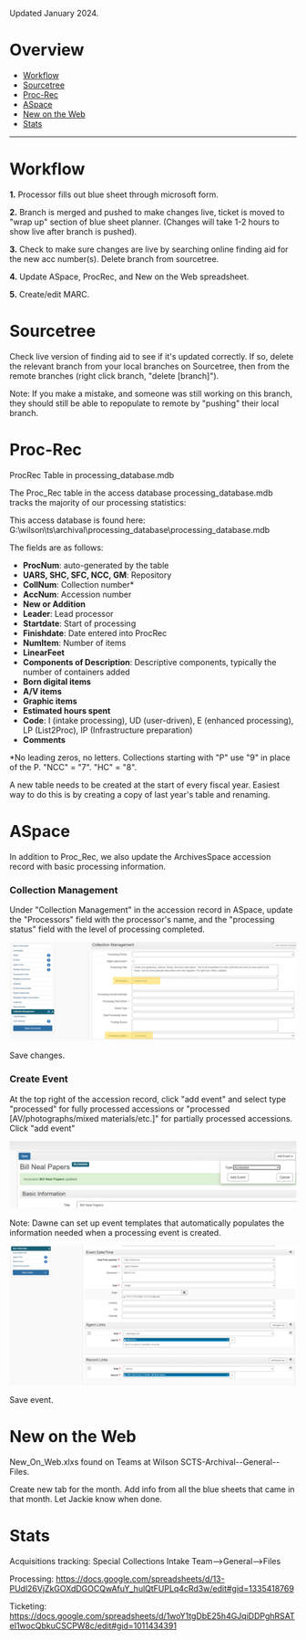 Updated January 2024.

# Overview

- [Workflow](#workflow)
- [Sourcetree](#sourcetree)
- [Proc-Rec](#proc-rec)
- [ASpace](#aspace)
- [New on the Web](#new-on-the-web)
- [Stats](#stats)   

***

# Workflow

**1.** Processor fills out blue sheet through microsoft form. 

**2.** Branch is merged and pushed to make changes live, ticket is moved to "wrap up" section of blue sheet planner. (Changes will take 1-2 hours to show live after branch is pushed). 

**3.** Check to make sure changes are live by searching online finding aid for the new acc number(s). Delete branch from sourcetree. 

**4.** Update ASpace, ProcRec, and New on the Web spreadsheet. 

**5.** Create/edit MARC.

# Sourcetree 

Check live version of finding aid to see if it's updated correctly. If so, delete the relevant branch from your local branches on Sourcetree, then from the remote branches (right click branch, "delete [branch]"). 

Note: If you make a mistake, and someone was still working on this branch, they should still be able to repopulate to remote by "pushing" their local branch.

# Proc-Rec

ProcRec Table in processing_database.mdb 

The Proc_Rec table in the access database processing_database.mdb tracks the majority of our processing statistics: 

This access database is found here: G:\wilson\ts\archival\processing_database\processing_database.mdb 

The fields are as follows: 

- **ProcNum**: auto-generated by the table
- **UARS, SHC, SFC, NCC, GM**: Repository
- **CollNum**: Collection number*
- **AccNum**: Accession number
- **New or Addition**
- **Leader**: Lead processor
- **Startdate**: Start of processing
- **Finishdate**: Date entered into ProcRec
- **NumItem**: Number of items
- **LinearFeet**
- **Components of Description**: Descriptive components, typically the number of containers added
- **Born digital items**
- **A/V items**
- **Graphic items**
- **Estimated hours spent**
- **Code**: I (intake processing), UD (user-driven), E (enhanced processing), LP (List2Proc), IP (Infrastructure preparation)
- **Comments**

*No leading zeros, no letters. Collections starting with "P" use "9" in place of the P. "NCC" = "7". "HC" = "8".

A new table needs to be created at the start of every fiscal year. Easiest way to do this is by creating a copy of last year's table and renaming.


# ASpace

In addition to Proc_Rec, we also update the ArchivesSpace accession record with basic processing information. 

### Collection Management

Under "Collection Management" in the accession record in ASpace, update the "Processors" field with the processor's name, and the "processing status" field with the level of processing completed. 

![ASpace screenshot 1](https://github.com/llsmith305/images/blob/main/Aspace_Capture1.PNG)

Save changes.

### Create Event

At the top right of the accession record, click "add event" and select type "processed" for fully processed accessions or "processed [AV/photographs/mixed materials/etc.]" for partially processed accessions. Click "add event"

![ASpace screenshot 2](https://github.com/llsmith305/images/blob/main/ASpace_Capture2.PNG)

Note: Dawne can set up event templates that automatically populates the information needed when a processing event is created.

![ASpace screenshot 3](https://github.com/llsmith305/images/blob/main/ASpace_Capture3.PNG)

Save event.

# New on the Web

New_On_Web.xlxs found on Teams at Wilson SCTS-Archival--General--Files.

Create new tab for the month. Add info from all the blue sheets that came in that month. Let Jackie know when done.

# Stats

Acquisitions tracking: Special Collections Intake Team-->General-->Files 

Processing: https://docs.google.com/spreadsheets/d/13-PUdl26VjZkGOXdDGOCQwAfuY_hulQtFUPLq4cRd3w/edit#gid=1335418769

Ticketing: https://docs.google.com/spreadsheets/d/1woY1tgDbE25h4GJqiDDPghRSATeI1wocQbkuCSCPW8c/edit#gid=1011434391
